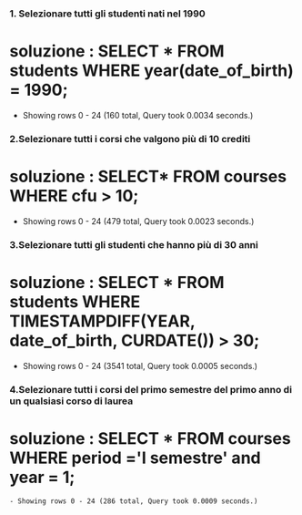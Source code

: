 ### 1. Selezionare tutti gli studenti nati nel 1990 
 # soluzione : SELECT * FROM students WHERE year(date_of_birth) = 1990;
   - Showing rows 0 - 24 (160 total, Query took 0.0034 seconds.)


### 2.Selezionare tutti i corsi che valgono più di 10 crediti
 # soluzione : SELECT* FROM courses WHERE cfu > 10;
   - Showing rows 0 - 24 (479 total, Query took 0.0023 seconds.)

### 3.Selezionare tutti gli studenti che hanno più di 30 anni
 # soluzione : SELECT * FROM students WHERE TIMESTAMPDIFF(YEAR, date_of_birth, CURDATE()) > 30;
   -  Showing rows 0 - 24 (3541 total, Query took 0.0005 seconds.)

### 4.Selezionare tutti i corsi del primo semestre del primo anno di un qualsiasi corso di laurea 
  # soluzione : SELECT * FROM courses WHERE period ='I semestre' and year = 1;
    - Showing rows 0 - 24 (286 total, Query took 0.0009 seconds.)
